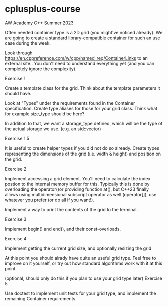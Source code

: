 # cplusplus-course
AW Academy C++ Summer 2023

Often needed container type is a 2D grid (you might've noticed already).  We are going
to create a standard library-compatible container for such an use case during the week.

Look through https://en.cppreference.com/w/cpp/named_req/ContainerLinks to an external site..  You don't
need to understand everything yet (and you can completely ignore the complexity).

 

Exercise 1

Create a template class for the grid.  Think about the template parameters it should have.

Look at "Types" under the requirements found in the Container specification.  Create type
aliases for those for your grid class.  Think what for example size_type should be here?

In addition to that, we want a storage_type defined, which will be the type of the actual
storage we use. (e.g. an std::vector)

 

Exercise 1.5

It is useful to create helper types if you did not do so already.  Create types representing
the dimensions of the grid (i.e. width & height) and position on the grid.

 

Exercise 2

Implement accessing a grid element.  You'll need to calculate the index postion to the
internal memory buffer for this.  Typically this is done by overloading the operator()or
providing function at(), but C++23 finally allows using multidimensional subscript operator
as well (operator[]), use whatever you prefer (or do all if you want!).

Implement a way to print the contents of the grid to the terminal.

 

Exercise 3

Implement begin() and end(),  and their const-overloads.

 

Exercise 4

Implement getting the current grid size, and optionally resizing the grid

 

At this point you should alrady have quite an useful grid type.  Feel
free to improve on it yourself, or try out how standard algorithms work
with it at this point.

 

(optional, should only do this if you plan to use your grid type later)
Exercise 5

Use doctest to implement unit tests for your grid type, and implement
the remaining Container requirements.
